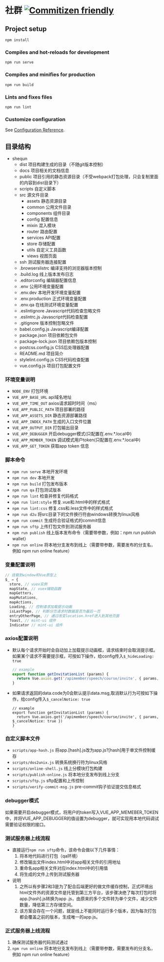 # 社群 [![Commitizen friendly](https://img.shields.io/badge/commitizen-friendly-brightgreen.svg)](http://commitizen.github.io/cz-cli/)

## Project setup
```
npm install
```

### Compiles and hot-reloads for development
```
npm run serve
```

### Compiles and minifies for production
```
npm run build
```


### Lints and fixes files
```
npm run lint
```

### Customize configuration
See [Configuration Reference](https://cli.vuejs.org/config/).

## 目录结构

* shequn
  * dist 项目构建生成的目录（不随git版本控制）
  * docs 项目相关的文档信息
  * public 项目引用的静态资源目录（不受webpack打包处理，只会复制里面的内容到dist目录下）
  * scripts 自定义脚本
  * src 源文件目录
     * assets 静态资源目录
     * common 公用文件目录
     * components 组件目录
     * config 配置信息
     * mixin 混入模块
     * router 路由配置
     * services API配置
     * store 存储配置
     * utils 自定义工具函数
     * views 视图页面
  * ssh 测试服务器连接配置
  * .browserslistrc 编译支持的浏览器版本控制
  * .build.log 线上版本发布日志
  * .editorconfig 编辑器配置信息
  * .env 公用环境变量配置
  * .env.dev 本地开发环境变量配置
  * .env.production 正式环境变量配置
  * .env.qa 在线测试环境变量配置
  * .eslintignore Javascript代码检查忽略文件
  * .eslintrc.js Javascript代码检查配置
  * .gitignore 版本控制忽略文件
  * babel.config.js Javascript编译配置
  * package.json 项目依赖包文件
  * package-lock.json 项目依赖包版本控制
  * postcss.config.js CSS后处理器配置
  * README.md 项目简介
  * stylelint.config.js CSS代码检查配置
  * vue.config.js 项目打包配置文件

### 环境变量说明
  * `NODE_ENV` 打包环境
  * `VUE_APP_BASE_URL` api域名地址
  * `VUE_APP_TIME_OUT` axios请求超时时间（ms）
  * `VUE_APP_PUBLIC_PATH` 项目部署的路径
  * `VUE_APP_ASSETS_DIR` 静态资源部署路径
  * `VUE_APP_INDEX_PATH` 生成的入口文件位置
  * `VUE_APP_OUTPUT_DIR` 打包输出目录
  * `VUE_APP_DEBUGGER` 开启debugger模式(只配置在.env.*.local中)
  * `VUE_APP_MEMBER_TOKEN` 调试模式用户token(只配置在.env.*.local中)
  * `VUE_APP_GET_TOKEN` 获取app token 信息

### 脚本命令
  * `npm run serve` 本地开发环境
  * `npm run dev` 本地开发
  * `npm run build` 打包发布版本
  * `npm run qa` 打包测试版本
  * `npm run lint` 检查并修复代码格式
  * `npm run lint:style` 修复.vue和.html中的样式格式
  * `npm run lint:css` 修复.css和.less文件中的样式格式
  * `npm run d2u` 将src目录下的文件换行符由windows转换为linux风格
  * `npm run commit` 生成符合验证格式的commit信息
  * `npm run sftp` 上传打包文件到测试服务器
  * `npm run publish` 线上版本发布命令（需要带参数，例如：npm run publish wallet）
  * `npm run online` 将本地分支发布到线上（需要带参数，需要发布的分支名，例如 npm run online feature）
  
### 变量配置说明
  ```` javascript
  // 挂载到window和Vue原型上
  $_ = {
    store, // vuex实例
    mapState, // vuex辅助函数
    mapGetters,
    mapMutations,
    mapActions,
    Loading, // 控制请求加载提示动画
    isLastPage, // 判断分页请求时数据是否为最后一页 
    entryOtherPage, // 通过改变location.href进入到其他页面
    Toast, // mint-ui 组件
    Indicator // mint-ui 组件
  ````

### axios配置说明
  * 默认每个请求开始时会自动加上加载提示动画框，请求结束时会取消提示框。如果某个请求不需要提示框，可按如下操作，给config传入`$_hideLoading: true`
  
     ```` javascript
     // example
     export function getInvitationList (params) {
       return Vue.axios.get('/apimember/speech/course/invite', { params, $_hideLoading: true })
     }
     ````
     
  * 如果请求返回的data.code为0会默认提示data.msg,取消默认行为可按如下操作，给config传入`$_cancelNotice: true`
  
     ````
     // example
     export function getInvitationList (params) {
       return Vue.axios.get('/apimember/speech/course/invite', { params, $_cancelNotice: true })
     }
     ````
     
### 自定义脚本文件
  * `scripts/app-hash.js` 将app.[hash].js改为app.js?[hash]用于单文件控制缓存
  * `scripts/dos2unix.js` 转换系统换行符为linux风格
  * `scripts/online-shell.js` 线上分模块打包构建
  * `scripts/publish-online.js` 将本地分支发布到线上分支
  * `scripts/sftp.js` sftp配置和上传控制
  * `scripts/verify-commit-msg.js` pre-commit钩子验证提交信息格式

### debugger模式
  如果需要开启debugger模式，将用户的token写入VUE_APP_MEMEBER_TOKEN中，并将VUE_APP_DEBUGGER的值设置为debugger，就可实现用本地代码调试需要验证权限的接口。

### 测试服务器上线流程
  * 直接运行`npm run sftp`命令，该命令会做以下几件事情：
    1. 将本地代码进行打包（qa环境）
    2. 修改输出文件index.html中对app相关文件的引用地址
    3. 重命名app相关文件对应index.html中的引用值
    4. 将生成的文件上传到测试服务器
  * 说明
    1. 之所以有步骤2和3是为了配合后端更好的做文件缓存控制，正式环境出html文件外的资源文件是托管到第三方平台，该步骤决绝了每次打包时将app.[hash].js转换为app
    .js，由原来的多个文件转为单个文件，减少文件数量，降低第三方存储空间。
    2. 该方案会存在一个问题，就是线上不能同时运行多个版本，因为每次打包都会覆盖之前的版本，生成唯一的app.js。
    
### 正式服务器上线流程
  1. 确保测试服务器代码测试通过
  2. `npm run online` 将本地分支发布到线上（需要带参数，需要发布的分支名，例如 npm run online feature）
